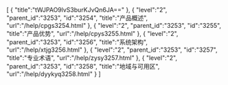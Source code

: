[
	{
		"title":"tWJPAO9lvS3burKJvQn6JA=="
	},
	{
		"level":"2",
		"parent_id":"3253",
		"id":"3254",
		"title":"产品概述",
		"url":"/help/cpgs3254.html"
	},
	{
		"level":"2",
		"parent_id":"3253",
		"id":"3255",
		"title":"产品优势",
		"url":"/help/cpys3255.html"
	},
	{
		"level":"2",
		"parent_id":"3253",
		"id":"3256",
		"title":"系统架构",
		"url":"/help/xtjg3256.html"
	},
	{
		"level":"2",
		"parent_id":"3253",
		"id":"3257",
		"title":"专业术语",
		"url":"/help/zysy3257.html"
	},
	{
		"level":"2",
		"parent_id":"3253",
		"id":"3258",
		"title":"地域与可用区",
		"url":"/help/dyykyq3258.html"
	}
]